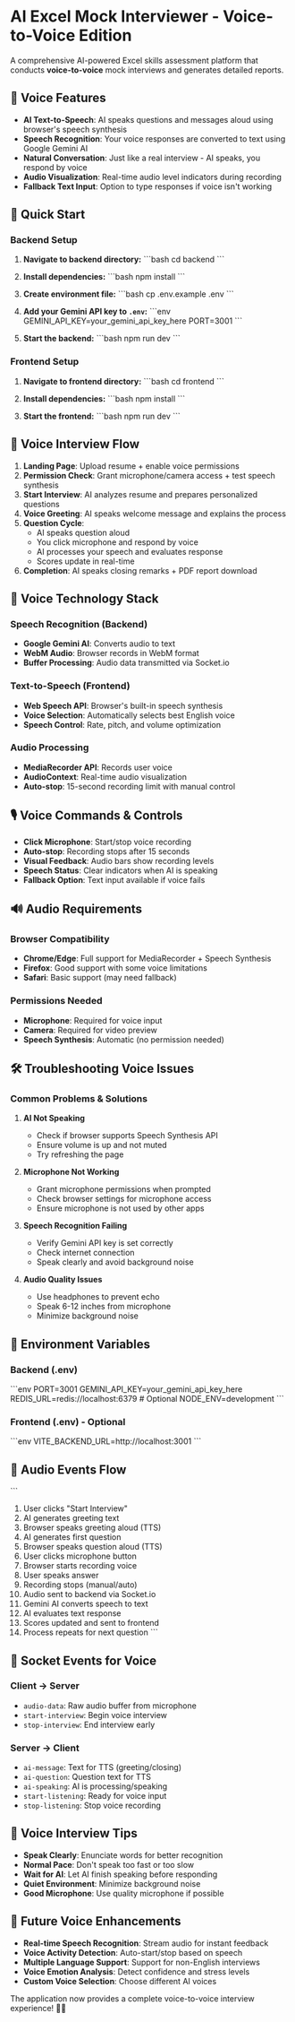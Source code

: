 # AI Excel Mock Interviewer - Voice-to-Voice Edition

A comprehensive AI-powered Excel skills assessment platform that conducts **voice-to-voice** mock interviews and generates detailed reports.

## 🎤 Voice Features

- **AI Text-to-Speech**: AI speaks questions and messages aloud using browser's speech synthesis
- **Speech Recognition**: Your voice responses are converted to text using Google Gemini AI
- **Natural Conversation**: Just like a real interview - AI speaks, you respond by voice
- **Audio Visualization**: Real-time audio level indicators during recording
- **Fallback Text Input**: Option to type responses if voice isn't working

## 🚀 Quick Start

### Backend Setup

1. **Navigate to backend directory:**
   \`\`\`bash
   cd backend
   \`\`\`

2. **Install dependencies:**
   \`\`\`bash
   npm install
   \`\`\`

3. **Create environment file:**
   \`\`\`bash
   cp .env.example .env
   \`\`\`

4. **Add your Gemini API key to `.env`:**
   \`\`\`env
   GEMINI_API_KEY=your_gemini_api_key_here
   PORT=3001
   \`\`\`

5. **Start the backend:**
   \`\`\`bash
   npm run dev
   \`\`\`

### Frontend Setup

1. **Navigate to frontend directory:**
   \`\`\`bash
   cd frontend
   \`\`\`

2. **Install dependencies:**
   \`\`\`bash
   npm install
   \`\`\`

3. **Start the frontend:**
   \`\`\`bash
   npm run dev
   \`\`\`

## 🎯 Voice Interview Flow

1. **Landing Page**: Upload resume + enable voice permissions
2. **Permission Check**: Grant microphone/camera access + test speech synthesis
3. **Start Interview**: AI analyzes resume and prepares personalized questions
4. **Voice Greeting**: AI speaks welcome message and explains the process
5. **Question Cycle**:
   - AI speaks question aloud
   - You click microphone and respond by voice
   - AI processes your speech and evaluates response
   - Scores update in real-time
6. **Completion**: AI speaks closing remarks + PDF report download

## 🔧 Voice Technology Stack

### Speech Recognition (Backend)

- **Google Gemini AI**: Converts audio to text
- **WebM Audio**: Browser records in WebM format
- **Buffer Processing**: Audio data transmitted via Socket.io

### Text-to-Speech (Frontend)

- **Web Speech API**: Browser's built-in speech synthesis
- **Voice Selection**: Automatically selects best English voice
- **Speech Control**: Rate, pitch, and volume optimization

### Audio Processing

- **MediaRecorder API**: Records user voice
- **AudioContext**: Real-time audio visualization
- **Auto-stop**: 15-second recording limit with manual control

## 🎙️ Voice Commands & Controls

- **Click Microphone**: Start/stop voice recording
- **Auto-stop**: Recording stops after 15 seconds
- **Visual Feedback**: Audio bars show recording levels
- **Speech Status**: Clear indicators when AI is speaking
- **Fallback Option**: Text input available if voice fails

## 🔊 Audio Requirements

### Browser Compatibility

- **Chrome/Edge**: Full support for MediaRecorder + Speech Synthesis
- **Firefox**: Good support with some voice limitations
- **Safari**: Basic support (may need fallback)

### Permissions Needed

- **Microphone**: Required for voice input
- **Camera**: Required for video preview
- **Speech Synthesis**: Automatic (no permission needed)

## 🛠️ Troubleshooting Voice Issues

### Common Problems & Solutions

1. **AI Not Speaking**

   - Check if browser supports Speech Synthesis API
   - Ensure volume is up and not muted
   - Try refreshing the page

2. **Microphone Not Working**

   - Grant microphone permissions when prompted
   - Check browser settings for microphone access
   - Ensure microphone is not used by other apps

3. **Speech Recognition Failing**

   - Verify Gemini API key is set correctly
   - Check internet connection
   - Speak clearly and avoid background noise

4. **Audio Quality Issues**
   - Use headphones to prevent echo
   - Speak 6-12 inches from microphone
   - Minimize background noise

## 📝 Environment Variables

### Backend (.env)

\`\`\`env
PORT=3001
GEMINI_API_KEY=your_gemini_api_key_here
REDIS_URL=redis://localhost:6379 # Optional
NODE_ENV=development
\`\`\`

### Frontend (.env) - Optional

\`\`\`env
VITE_BACKEND_URL=http://localhost:3001
\`\`\`

## 🎵 Audio Events Flow

\`\`\`

1. User clicks "Start Interview"
2. AI generates greeting text
3. Browser speaks greeting aloud (TTS)
4. AI generates first question
5. Browser speaks question aloud (TTS)
6. User clicks microphone button
7. Browser starts recording voice
8. User speaks answer
9. Recording stops (manual/auto)
10. Audio sent to backend via Socket.io
11. Gemini AI converts speech to text
12. AI evaluates text response
13. Scores updated and sent to frontend
14. Process repeats for next question
    \`\`\`

## 🔄 Socket Events for Voice

### Client → Server

- `audio-data`: Raw audio buffer from microphone
- `start-interview`: Begin voice interview
- `stop-interview`: End interview early

### Server → Client

- `ai-message`: Text for TTS (greeting/closing)
- `ai-question`: Question text for TTS
- `ai-speaking`: AI is processing/speaking
- `start-listening`: Ready for voice input
- `stop-listening`: Stop voice recording

## 🎯 Voice Interview Tips

- **Speak Clearly**: Enunciate words for better recognition
- **Normal Pace**: Don't speak too fast or too slow
- **Wait for AI**: Let AI finish speaking before responding
- **Quiet Environment**: Minimize background noise
- **Good Microphone**: Use quality microphone if possible

## 🚀 Future Voice Enhancements

- **Real-time Speech Recognition**: Stream audio for instant feedback
- **Voice Activity Detection**: Auto-start/stop based on speech
- **Multiple Language Support**: Support for non-English interviews
- **Voice Emotion Analysis**: Detect confidence and stress levels
- **Custom Voice Selection**: Choose different AI voices

The application now provides a complete voice-to-voice interview experience! 🎤✨
